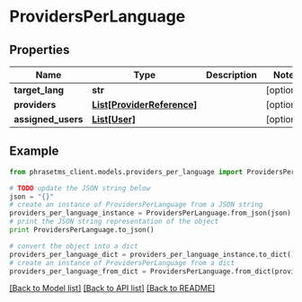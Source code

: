 # ProvidersPerLanguage

## Properties

| Name               | Type                                                | Description | Notes      |
| ------------------ | --------------------------------------------------- | ----------- | ---------- |
| **target_lang**    | **str**                                             |             | [optional] |
| **providers**      | [**List[ProviderReference]**](ProviderReference.md) |             | [optional] |
| **assigned_users** | [**List[User]**](User.md)                           |             | [optional] |

## Example

```python
from phrasetms_client.models.providers_per_language import ProvidersPerLanguage

# TODO update the JSON string below
json = "{}"
# create an instance of ProvidersPerLanguage from a JSON string
providers_per_language_instance = ProvidersPerLanguage.from_json(json)
# print the JSON string representation of the object
print ProvidersPerLanguage.to_json()

# convert the object into a dict
providers_per_language_dict = providers_per_language_instance.to_dict()
# create an instance of ProvidersPerLanguage from a dict
providers_per_language_from_dict = ProvidersPerLanguage.from_dict(providers_per_language_dict)
```

[[Back to Model list]](../README.md#documentation-for-models) [[Back to API list]](../README.md#documentation-for-api-endpoints) [[Back to README]](../README.md)
